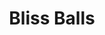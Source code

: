 ---
layout: recette-v2
categories: [recettes]
hidden: true
lang: fr
sitemap: true
title: Bliss Balls
type: sucre
utensils:
  - saladier
recettes:
  Classique:
    ingredients: 
      - nom: beurre de cacahuète
        qte: 200
        unite: gr
        variable: true
      - nom: flocons d'avoine
        qte: 50
        unite: gr
      - nom: noix de coco rapée
        qte: 15
        unite: gr
      - nom: cacao en poudre non sucré
        qte: 10
        unite: gr
      - nom: graines
        qte: 10
        unite: gr
      - nom: miel
        qte: 20
        unite: gr
    etapes:
      - label: Préparation
        details:
          - Mélanger tous les ingrédients
          - Former des petites boules
          - Réserver au frais
---